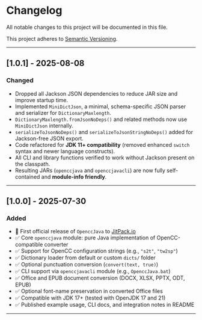 # Changelog

All notable changes to this project will be documented in this file.

This project adheres to [Semantic Versioning](https://semver.org/).

---

## [1.0.1] - 2025-08-08

### Changed

- Dropped all Jackson JSON dependencies to reduce JAR size and improve startup time.
- Implemented `MiniDictJson`, a minimal, schema-specific JSON parser and serializer for `DictionaryMaxlength`.
- `DictionaryMaxlength.fromJsonNoDeps()` and related methods now use `MiniDictJson` internally.
- `serializeToJsonNoDeps()` and `serializeToJsonStringNoDeps()` added for Jackson-free JSON export.
- Code refactored for **JDK 11+ compatibility** (removed enhanced `switch` syntax and newer language constructs).
- All CLI and library functions verified to work without Jackson present on the classpath.
- Resulting JARs (`openccjava` and `openccjavacli`) are now fully self-contained and **module-info friendly**.

---

## [1.0.0] - 2025-07-30

### Added

- 🎉 First official release of `OpenccJava` to [JitPack.io](https://jitpack.io/#laisuk/OpenccJava)
- ✅ Core `openccjava` module: pure Java implementation of OpenCC-compatible converter
- ✅ Support for OpenCC configuration strings (e.g., `"s2t"`, `"tw2sp"`)
- ✅ Dictionary loader from default or custom `dicts/` folder
- ✅ Optional punctuation conversion (`convert(text, true)`)
- ✅ CLI support via `openccjavacli` module (e.g., `OpenccJava.bat`)
- ✅ Office and EPUB document conversion (DOCX, XLSX, PPTX, ODT, EPUB)
- ✅ Optional font-name preservation in converted Office files
- ✅ Compatible with JDK 17+ (tested with OpenJDK 17 and 21)
- ✅ Published example usage, CLI docs, and integration notes in README

---

